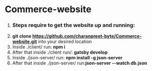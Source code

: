 # Commerce-website
1. ### Steps require to get the website up and running:
1. **git clone https://github.com/charanpreet-byte/Commerce-website.git** into your desired location 
1. Inside ./client/ run: **npm i** 
1. After that inside ./client run/: **gatsby develop**
1. Inside ./json-server/ run: **npm install -g json-server**
1. After that inside ./json-server/ run:**json-server --watch db.json**
